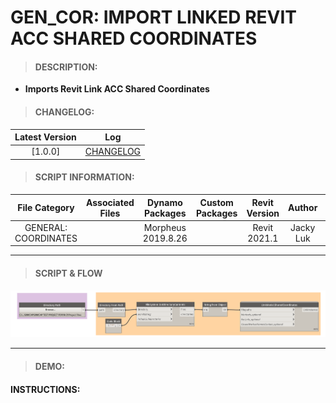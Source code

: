 # GEN_COR: IMPORT LINKED REVIT ACC SHARED COORDINATES

> #### DESCRIPTION: 
- **Imports Revit Link ACC Shared Coordinates**

> #### CHANGELOG:

| Latest Version | Log |
| :-------: | :----: | 
|[1.0.0] | [CHANGELOG](/_gen/COORDINATES/changelog/GEN_COR_AccSharedCoordinates.md) |

> #### SCRIPT INFORMATION: 

| File Category| Associated Files | Dynamo Packages | Custom Packages | Revit Version | Author | Reviewed By |
| :-------: | :----: | :---: | :---: | :---: | :---: | :---: |
| GENERAL: COORDINATES |  | Morpheus 2019.8.26 |  | Revit 2021.1 | Jacky Luk         

------------------------------------------------------------------
> #### **SCRIPT & FLOW** 

<img src="./images/gen/COR/GEN_COR_AccSharedCoordinates.png">

------------------------------------------------------------------

> #### DEMO: 

#### INSTRUCTIONS: 
